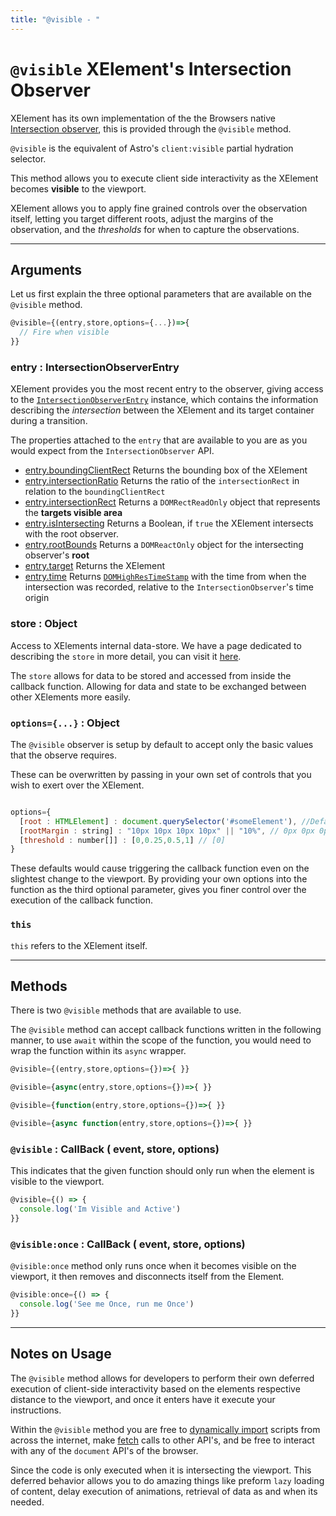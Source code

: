 ```yaml
---
title: "@visible - "
---
```

# `@visible`  XElement's Intersection Observer

XElement has its own implementation of the the Browsers native [Intersection observer](https://developer.mozilla.org/en-US/docs/Web/API/IntersectionObserver), this is provided through the  `@visible` method.

`@visible` is the equivalent of Astro's `client:visible` partial hydration selector.

This method allows you to execute client side interactivity as the XElement becomes **visible** to the viewport.

XElement allows you to apply fine grained controls over the observation itself, letting you target different roots, adjust the margins of the observation, and the *thresholds* for when to capture the observations.

------

## Arguments

Let us first explain the three optional parameters that are available on the `@visible` method.

```js
@visible={(entry,store,options={...})=>{
  // Fire when visible
}}
```

### entry : IntersectionObserverEntry

XElement provides you the most recent entry to the observer, giving access to the [`IntersectionObserverEntry`]('https://developer.mozilla.org/en-US/docs/Web/API/IntersectionObserverEntry') instance, which contains the information describing the *intersection* between the XElement and its target container during a transition.

The properties attached to the `entry` that are available to you are as you would expect from the `IntersectionObserver` API.

- [entry.boundingClientRect](https://developer.mozilla.org/en-US/docs/Web/API/IntersectionObserverEntry/boundingClientRect)
  Returns the bounding box of the XElement
- [entry.intersectionRatio](https://developer.mozilla.org/en-US/docs/Web/API/IntersectionObserverEntry/intersectionRatio)
  Returns the ratio of the `intersectionRect` in relation to the `boundingClientRect`
- [entry.intersectionRect](https://developer.mozilla.org/en-US/docs/Web/API/IntersectionObserverEntry/intersectionRect)
  Returns a `DOMRectReadOnly` object that represents the **targets visible area**
- [entry.isIntersecting](https://developer.mozilla.org/en-US/docs/Web/API/IntersectionObserverEntry/isIntersecting)
  Returns a Boolean, if `true` the XElement intersects with the root observer.
- [entry.rootBounds](https://developer.mozilla.org/en-US/docs/Web/API/IntersectionObserverEntry/rootBounds)
  Returns a `DOMReactOnly` object for the intersecting observer's **root**
- [entry.target](https://developer.mozilla.org/en-US/docs/Web/API/IntersectionObserverEntry/target)
  Returns the XElement
- [entry.time](https://developer.mozilla.org/en-US/docs/Web/API/IntersectionObserverEntry/target)
  Returns [`DOMHighResTimeStamp`](https://developer.mozilla.org/en-US/docs/Web/API/DOMHighResTimeStamp) with the time from when the intersection was recorded, relative to the `IntersectionObserver`'s time origin

### store : Object

Access to XElements internal data-store. We have a page dedicated to describing the `store` in more detail, you can visit it [here](/docs/api/methods/store).

The `store` allows for data to be stored and accessed from inside the callback function. Allowing for data and state to be exchanged between other XElements more easily.

### `options={...}` : Object

The `@visible` observer is setup by default to accept only the basic values that the observe requires.

These can be overwritten by passing in your own set of controls that you wish to exert over the XElement.

```js

options={
  [root : HTMLElement] : document.querySelector('#someElement'), //Defaults to document viewport
  [rootMargin : string] : "10px 10px 10px 10px" || "10%", // 0px 0px 0px 0px
  [threshold : number[]] : [0,0.25,0.5,1] // [0]
}
```

These defaults would cause triggering the callback function even on the slightest change to the viewport. By providing your own options into the function as the third optional parameter, gives you finer control over the execution of the callback function.

### `this`

`this` refers to the XElement itself.

------

## Methods

There is two `@visible` methods that are available to use.

The `@visible` method can accept callback functions written in the following manner, to use `await` within the scope of the function, you would need to wrap the function within its `async` wrapper.

```js
@visible={(entry,store,options={})=>{ }}

@visible={async(entry,store,options={})=>{ }}

@visible={function(entry,store,options={})=>{ }}

@visible={async function(entry,store,options={})=>{ }}
```

### `@visible` : CallBack ( event, store, options)

This indicates that the given function should only run when the element is visible to the viewport.

```js
@visible={() => {
  console.log('Im Visible and Active')
}}
```

### `@visible:once` : CallBack ( event, store, options)

`@visible:once` method only runs once when it becomes visible on the viewport, it then removes and disconnects itself from the Element.

```js
@visible:once={() => {
  console.log('See me Once, run me Once')
}}
```

-------

## Notes on Usage

The `@visible` method allows for developers to perform their own deferred execution of client-side interactivity based on the elements respective distance to the viewport, and once it enters have it execute your instructions.

Within the `@visible` method you are free to [dynamically import](/docs/api/methods/import) scripts from across the internet, make [fetch](/docs/api/methods/fetch) calls to other API's, and be free to interact with any of the `document` API's of the browser.

Since the code is only executed when it is intersecting the viewport. This deferred behavior allows you to do amazing things like preform `lazy` loading of content, delay execution of animations, retrieval of data as and when its needed.
